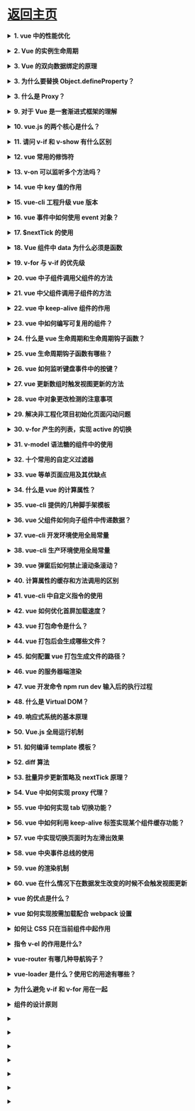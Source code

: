 # [返回主页](../../README.md)

<b><details><summary>1. vue 中的性能优化</summary></b>

Vue 应用运行时性能优化措施

引入生产环境的 Vue 文件

使用单文件组件预编译模板

提取组件的 CSS 到单独到文件

利用 Object.freeze()提升性能

扁平化 Store 数据结构

合理使用持久化 Store 数据

组件懒加载

Vue 应用加载性能优化措施

服务端渲染 / 预渲染

组件懒加载

减少 http 请求，合理设置 HTTP 缓存
使用浏览器缓存
启用压缩
CSS Sprites
LazyLoad Images
CSS 放在页面最上部，javascript 放在页面最下面
尽量避免使用 eval 和 Function

</details>

<b><details><summary>2. Vue 的实例生命周期</summary></b>

![vue_002](../images/vue_002.jpg)

（1） beforeCreate 初始化实例后 数据观测和事件配置之前调用

（2） created 实例创建完成后调用

（3） beforeMount 挂载开始前被用

（4） mounted el 被新建 vm.\$el 替换并挂在到实例上之后调用

（5） beforeUpdate 数据更新时调用

（6） updated 数据更改导致的 DOM 重新渲染后调用

（7） beforeDestory 实例被销毁前调用

（8） destroyed 实例销毁后调用

</details>

<b><details><summary>3. Vue 的双向数据绑定的原理</summary></b>

VUE 实现双向数据绑定的原理就是利用了 Object.defineProperty() 这个方法重新定义了对象获取属性值(get)和设置属性值(set)的操作来实现的。

Vue3.0 将用原生 Proxy 替换 Object.defineProperty

</details>

<b><details><summary>3. 为什么要替换 Object.defineProperty？</summary></b>

在 Vue 中，Object.defineProperty 无法监控到数组下标的变化，导致直接通过数组的下标给数组设置值，不能实时响应。

Object.defineProperty 只能劫持对象的属性,因此我们需要对每个对象的每个属性进行遍历。

</details>

<b><details><summary>3. 什么是 Proxy？</summary></b>

Proxy 是 ES6 中新增的一个特性，翻译过来意思是"代理"，用在这里表示由它来“代理”某些操作。 Proxy 让我们能够以简洁易懂的方式控制外部对对象的访问。其功能非常类似于设计模式中的代理模式。

Proxy 可以理解成，在目标对象之前架设一层“拦截”，外界对该对象的访问，都必须先通过这层拦截，因此提供了一种机制，可以对外界的访问进行过滤和改写。

使用 Proxy 的核心优点是可以交由它来处理一些非核心逻辑（如：读取或设置对象的某些属性前记录日志；设置对象的某些属性值前，需要验证；某些属性的访问控制等）。 从而可以让对象只需关注于核心逻辑，达到关注点分离，降低对象复杂度等目的。

</details>

<b><details><summary>9. 对于 Vue 是一套渐进式框架的理解</summary></b>

每个框架都不可避免会有自己的一些特点，从而会对使用者有一定的要求，这些要求就是主张，主张有强有弱，它的强势程度会影响在业务开发中的使用方式。

1、使用 vue，你可以在原有大系统的上面，把一两个组件改用它实现，当 jQuery 用；

2、也可以整个用它全家桶开发，当 Angular 用；

3、还可以用它的视图，搭配你自己设计的整个下层用。你可以在底层数据逻辑的地方用 OO(Object–Oriented )面向对象和设计模式的那套理念。
也可以函数式，都可以。

它只是个轻量视图而已，只做了自己该做的事，没有做不该做的事，仅此而已。

你不必一开始就用 Vue 所有的全家桶，根据场景，官方提供了方便的框架供你使用。

场景联想
场景 1：
维护一个老项目管理后台，日常就是提交各种表单了，这时候你可以把 vue 当成一个 js 库来使用，就用来收集 form 表单，和表单验证。

场景 2：
得到 boss 认可， 后面整个页面的 dom 用 Vue 来管理，抽组件，列表用 v-for 来循环，用数据驱动 DOM 的变化

场景 3:
越来越受大家信赖，领导又找你了，让你去做一个移动端 webapp，直接上了 vue 全家桶！

场景 1-3 从最初的只因多看你一眼而用了前端 js 库，一直到最后的大型项目解决方案。

</details>

<b><details><summary>10. vue.js 的两个核心是什么？</summary></b>

数据驱动和组件化思想

</details>

<b><details><summary>11. 请问 v-if 和 v-show 有什么区别</summary></b>

v-show 指令是通过修改元素的 display 的 CSS 属性让其显示或者隐藏

v-if 指令是直接销毁和重建 DOM 达到让元素显示和隐藏的效果

</details>

<b><details><summary>12. vue 常用的修饰符</summary></b>

[答案](https://blog.csdn.net/qq_42238554/article/details/86592295)

</details>

<b><details><summary>13. v-on 可以监听多个方法吗？</summary></b>

肯定可以的。

```html
<input
  type="text"
  :value="name"
  @input="onInput"
  @focus="onFocus"
  @blur="onBlur"
/>
```

</details>

<b><details><summary>14. vue 中 key 值的作用</summary></b>

需要使用 key 来给每个节点做一个唯一标识，Diff 算法就可以正确的识别此节点，找到正确的位置区插入新的节点
所以一句话，key 的作用主要是为了高效的更新虚拟 DOM

</details>

<b><details><summary>15. vue-cli 工程升级 vue 版本</summary></b>

在项目目录里运行 npm upgrade vue vue-template-compiler，不出意外的话，可以正常运行和 build。如果有任何问题，删除 node_modules 文件夹然后重新运行 npm i 即可。（简单的说就是升级 vue 和 vue-template-compiler 两个插件）

</details>

<b><details><summary>16. vue 事件中如何使用 event 对象？</summary></b>

v-on 指令（可以简写为 @）

1、使用不带圆括号的形式，event 对象将被自动当做实参传入；

2、使用带圆括号的形式，我们需要使用 \$event 变量显式传入 event 对象。

解释：

一、event 对象

（一）事件的 event 对象

你说你是搞前端的，那么你肯定就知道事件，知道事件，你就肯定知道 event 对象吧？各种的库、框架多少都有针对 event 对象的处理。比如 jquery，通过它内部进行一定的封装，我们开发的时候，就无需关注 event 对象的部分兼容性问题。最典型的，如果我们要阻止默认事件，在 chrome 等浏览器中，我们可能要写一个：

```js
event.preventDefault();
```

而在 IE 中，我们则需要写：

```js
event.returnValue = false;
```

多亏了 jquery ，跨浏览器的实现，我们统一只需要写：

```js
event.preventDefault();
```

兼容？jquery 内部帮我们搞定了。类似的还有比如阻止事件冒泡以以及事件绑定（addEventListener / attachEvent）等，简单到很多的后端都会使用 \$('xxx').bind(...)，这不是我们今天的重点，我们往下看。

（二）vue 中的 event 对象

我们知道，相比于 jquery，vue 的事件绑定可以显得更加直观和便捷，我们只需要在模板上添加一个 v-on 指令（还可以简写为 @），即可完成类似于 \$('xxx').bind 的效果，少了一个利用选择器查询元素的操作。我们知道，jquery 中，event 对象会被默认当做实参传入到处理函数中，如下

```js
$("body").bind("click", function(event) {
  console.log(typeof event); // object
});
```

这里直接就获取到了 event 对象，那么问题来了，vue 中呢？

```js
<div id="app">
    <button v-on:click="click">click me</button>
</div>
...
var app = new Vue({
    el: '#app',
    methods: {
        click(event) {
            console.log(typeof event);    // object
        }
    }
});
```

这里的实现方式看起来和 jquery 是一致的啊，但是实际上，vue 比 jquery 要要复杂得多，jquery 官方也明确的说，v-on 不简单是 addEventListener 的语法糖。在 jquery 中，我们传入到 bind 方法中的回调，只能是一个函数表类型的变量或者一个匿名函数，传递的时候，还不能执行它（在后面加上一堆圆括号），否则就变成了取这一个函数的返回值作为事件回调。而我们知道，vue 的 v-on 指令接受的值可以是函数执行的形式，比如 v-on:click="click(233)" 。这里我们可以传递任何需要传递的参数，甚至可以不传递参数：

```js
<div id="app">
    <button v-on:click="click()">click me</button>
</div>
...
var app = new Vue({
    el: '#app',
    methods: {
        click(event) {
            console.log(typeof event);    // undefined
        }
    }
});
```

咦？我的 event 对象呢？怎么不见了？打印看看 arguments.length 也是 0，说明这时候确实没有实参被传入进来。T_T，那我们如果既需要传递参数，又需要用到 event 对象，这个该怎么办呢？

（三）\$event

翻看 vue 文档，不难发现，其实我们可以通过将一个特殊变量 \$event 传入到回调中解决这个问题：

```js
<div id="app">
    <button v-on:click="click($event, 233)">click me</button>
</div>
...
var app = new Vue({
    el: '#app',
    methods: {
        click(event, val) {
            console.log(typeof event);    // object
        }
    }
});
```

好吧，这样看起来就正常了。
简单总结来说：

使用不带圆括号的形式，event 对象将被自动当做实参传入；

使用带圆括号的形式，我们需要使用 \$event 变量显式传入 event 对象。

二、乌龙
前面都算是铺垫吧，现在真正的乌龙来了。
翻看小伙伴儿的代码，偶然看到了类似下面的代码：

```js
<div id="app">
    <button v-on:click="click(233)">click me</button>
</div>
...
var app = new Vue({
    el: '#app',
    methods: {
        click(val) {
            console.log(typeof event);    // object
        }
    }
});
```

看到这一段代码，我的内心是崩溃的，丢进 chrome 里面一跑，尼玛还真可以，打印 arguments.length，也是正常的 1。尼玛！这是什么鬼？毁三观啊？
既没有传入实参，也没有接收的形参，这个 event 对象的来源，要么是上级作用链，要么。。。是全局作用域。。。全局的，不禁想到了 window.event
。再次上 MDN 确认了一下，果然，window.event，ie 和 chrome 都在 window 对象上有这样一个属性：

![vue_003](../images/vue_003.jpg)

代码丢进 Firefox 中运行，event 果然就变成了 undefined 了。额，这个我也不知道说什么了。。。

</details>

<b><details><summary>17. \$nextTick 的使用</summary></b>

1、什么是 Vue.nextTick()？？

定义：在下次 DOM 更新循环结束之后执行延迟回调。在修改数据之后立即使用这个方法，获取更新后的 DOM。

所以就衍生出了这个获取更新后的 DOM 的 Vue 方法。所以放在 Vue.nextTick()回调函数中的执行的应该是会对 DOM 进行操作的 js 代码；

理解：nextTick()，是将回调函数延迟在下一次 dom 更新数据后调用，简单的理解是：当数据更新了，在 dom 中渲染后，自动执行该函数，

```js

<template>
  <div class="hello">
    <div>
      <button id="firstBtn" @click="testClick()" ref="aa">{{testMsg}}</button>
    </div>
  </div>
</template>

<script>
export default {
  name: 'HelloWorld',
  data () {
    return {
      testMsg:"原始值",
    }
  },
  methods:{
    testClick:function(){
      let that=this;
      that.testMsg="修改后的值";
      console.log(that.$refs.aa.innerText);   //that.$refs.aa获取指定DOM，输出：原始值
    }
  }
}
</script>
```

使用 this.\$nextTick()

```js
methods:{
    testClick:function(){
      let that=this;
      that.testMsg="修改后的值";
      that.$nextTick(function(){
        console.log(that.$refs.aa.innerText);  //输出：修改后的值
      });
    }
  }
```

注意：Vue 实现响应式并不是数据发生变化之后 DOM 立即变化，而是按一定的策略进行 DOM 的更新。$nextTick 是在下次 DOM 更新循环结束之后执行延迟回调，在修改数据之后使用 $nextTick，则可以在回调中获取更新后的 DOM，

2、什么时候需要用的 Vue.nextTick()？？

1、Vue 生命周期的 created()钩子函数进行的 DOM 操作一定要放在 Vue.nextTick()的回调函数中，原因是在 created()钩子函数执行的时候 DOM 其实并未进行任何渲染，而此时进行 DOM 操作无异于徒劳，所以此处一定要将 DOM 操作的 js 代码放进 Vue.nextTick()的回调函数中。与之对应的就是 mounted 钩子函数，因为该钩子函数执行时所有的 DOM 挂载已完成。

```js
created(){
    let that=this;
    that.$nextTick(function(){  //不使用this.$nextTick()方法会报错
        that.$refs.aa.innerHTML="created中更改了按钮内容";  //写入到DOM元素
    });
}
```

2、当项目中你想在改变 DOM 元素的数据后基于新的 dom 做点什么，对新 DOM 一系列的 js 操作都需要放进 Vue.nextTick()的回调函数中；通俗的理解是：更改数据后当你想立即使用 js 操作新的视图的时候需要使用它

```js

<template>
  <div class="hello">
    <h3 id="h">{{testMsg}}</h3>
  </div>
</template>

<script>
export default {
  name: 'HelloWorld',
  data () {
    return {
      testMsg:"原始值",
    }
  },
  methods:{
    changeTxt:function(){
      let that=this;
      that.testMsg="修改后的文本值";  //vue数据改变，改变dom结构
      let domTxt=document.getElementById('h').innerText;  //后续js对dom的操作
      console.log(domTxt);  //输出可以看到vue数据修改后DOM并没有立即更新，后续的dom都不是最新的
      if(domTxt==="原始值"){
        console.log("文本data被修改后dom内容没立即更新");
      }else {
        console.log("文本data被修改后dom内容被马上更新了");
      }
    },

  }
}
</script>
```

正确的用法是：vue 改变 dom 元素结构后使用 vue.\$nextTick()方法来实现 dom 数据更新后延迟执行后续代码

```js
    changeTxt:function(){
      let that=this;
      that.testMsg="修改后的文本值";  //修改dom结构

      that.$nextTick(function(){  //使用vue.$nextTick()方法可以dom数据更新后延迟执行
        let domTxt=document.getElementById('h').innerText;
        console.log(domTxt);  //输出可以看到vue数据修改后并没有DOM没有立即更新，
        if(domTxt==="原始值"){
          console.log("文本data被修改后dom内容没立即更新");
        }else {
          console.log("文本data被修改后dom内容被马上更新了");
        }
      });
    }
```

3、在使用某个第三方插件时 ，希望在 vue 生成的某些 dom 动态发生变化时重新应用该插件，也会用到该方法，这时候就需要在 \$nextTick 的回调函数中执行重新应用插件的方法。

Vue.nextTick(callback) 使用原理：

原因是，Vue 是异步执行 dom 更新的，一旦观察到数据变化，Vue 就会开启一个队列，然后把在同一个事件循环 (event loop) 当中观察到数据变化的 watcher 推送进这个队列。如果这个 watcher 被触发多次，只会被推送到队列一次。这种缓冲行为可以有效的去掉重复数据造成的不必要的计算和 DOm 操作。而在下一个事件循环时，Vue 会清空队列，并进行必要的 DOM 更新。
当你设置 vm.someData = 'new value'，DOM 并不会马上更新，而是在异步队列被清除，也就是下一个事件循环开始时执行更新时才会进行必要的 DOM 更新。如果此时你想要根据更新的 DOM 状态去做某些事情，就会出现问题。。为了在数据变化之后等待 Vue 完成更新 DOM ，可以在数据变化之后立即使用 Vue.nextTick(callback) 。这样回调函数在 DOM 更新完成后就会调用。

</details>

<b><details><summary>18. Vue 组件中 data 为什么必须是函数</summary></b>

在 new Vue() 中，data 是可以作为一个对象进行操作的，然而在 component 中，data 只能以函数的形式存在，不能直接将对象赋值给它，这并非是 Vue 自身如此设计，而是跟 JavaScript 特性相关，我们来回顾下 JavaScript 的原型链

```js
var Component = function() {};
Component.prototype.data = {
  message: "Love"
};
var component1 = new Component(),
  component2 = new Component();
component1.data.message = "Peace";
console.log(component2.data.message); // Peace
```

以上两个实例都引用同一个对象，当其中一个实例属性改变时，另一个实例属性也随之改变，只有当两个实例拥有自己的作用域时，才不会互相干扰 ！！！！！这句是重点！！！！！

```js
var Component = function() {
  this.data = this.data();
};
Component.prototype.data = function() {
  return {
    message: "Love"
  };
};
var component1 = new Component(),
  component2 = new Component();
component1.data.message = "Peace";
console.log(component2.data.message); // Love
```

</details>

<b><details><summary>19. v-for 与 v-if 的优先级</summary></b>

v-for 比 v-if 优先

</details>

<b><details><summary>20. vue 中子组件调用父组件的方法</summary></b>

第一种方法是直接在子组件中通过 this.\$parent.event 来调用父组件的方法

父组件

```js
<template>
  <div>
    <child></child>
  </div>
</template>
<script>
  import child from '~/components/dam/child';
  export default {
    components: {
      child
    },
    methods: {
      fatherMethod() {
        console.log('测试');
      }
    }
  };
</script>
```

子组件

```
<template>
  <div>
    <button @click="childMethod()">点击</button>
  </div>
</template>
<script>
  export default {
    methods: {
      childMethod() {
        this.$parent.fatherMethod();
      }
    }
  };
</script>
```

第二种方法是在子组件里用\$emit 向父组件触发一个事件，父组件监听这个事件就行了

父组件

```
<template>
  <div>
    <child @fatherMethod="fatherMethod"></child>
  </div>
</template>
<script>
  import child from '~/components/dam/child';
  export default {
    components: {
      child
    },
    methods: {
      fatherMethod() {
        console.log('测试');
      }
    }
  };
</script>
```

子组件

```
<template>
  <div>
    <button @click="childMethod()">点击</button>
  </div>
</template>
<script>
  export default {
    methods: {
      childMethod() {
        this.$emit('fatherMethod');
      }
    }
  };
</script>
```

第三种是父组件把方法传入子组件中，在子组件里直接调用这个方法

父组件

```
<template>
  <div>
    <child :fatherMethod="fatherMethod"></child>
  </div>
</template>
<script>
  import child from '~/components/dam/child';
  export default {
    components: {
      child
    },
    methods: {
      fatherMethod() {
        console.log('测试');
      }
    }
  };
</script>
```

子组件

```
<template>
  <div>
    <button @click="childMethod()">点击</button>
  </div>
</template>
<script>
  export default {
    props: {
      fatherMethod: {
        type: Function,
        default: null
      }
    },
    methods: {
      childMethod() {
        if (this.fatherMethod) {
          this.fatherMethod();
        }
      }
    }
  };
</script>
```

</details>

<b><details><summary>21. vue 中父组件调用子组件的方法</summary></b>

使用\$refs

父组件

```
<template>
  <div>
    <button @click="clickParent">点击</button>
    <child ref="mychild"></child>
  </div>
</template>

<script>
  import Child from './child';
  export default {
    name: "parent",
    components: {
      child: Child
    },
    methods: {
      clickParent() {
        this.$refs.mychild.parentHandleclick("嘿嘿嘿");  // 划重点！！！！
      }
    }
  }
</script>
```

子组件

```
<template>
  <div>
    child
  </div>
</template>

<script>
  export default {
    name: "child",
    props: "someprops",
    methods: {
      parentHandleclick(e) {
        console.log(e)
      }
    }
  }
</script>
```

</details>

<b><details><summary>22. vue 中 keep-alive 组件的作用</summary></b>

keep-alive 是 Vue 内置的一个组件，可以使被包含的组件保留状态，或避免重新渲染。

用法也很简单：

```
<keep-alive>
  <component>
    <!-- 该组件将被缓存！ -->
  </component>
</keep-alive>
```

props
_ include - 字符串或正则表达，只有匹配的组件会被缓存
_ exclude - 字符串或正则表达式，任何匹配的组件都不会被缓存

```
// 组件 a
export default {
  name: ‘a‘,
  data () {
    return {}
  }
}
```

```
<keep-alive include="a">
  <component>
    <!-- name 为 a 的组件将被缓存！ -->
  </component>
</keep-alive>可以保留它的状态或避免重新渲染
```

```
<keep-alive exclude="a">
  <component>
    <!-- 除了 name 为 a 的组件都将被缓存！ -->
  </component>
</keep-alive>可以保留它的状态或避免重新渲染
```

但实际项目中,需要配合 vue-router 共同使用.

router-view 也是一个组件，如果直接被包在 keep-alive 里面，所有路径匹配到的视图组件都会被缓存：

```
<keep-alive>
    <router-view>
        <!-- 所有路径匹配到的视图组件都会被缓存！ -->
    </router-view>
</keep-alive>
```

如果只想 router-view 里面某个组件被缓存，怎么办？

增加 router.meta 属性

```
// routes 配置
export default [
  {
    path: ‘/‘,
    name: ‘home‘,
    component: Home,
    meta: {
      keepAlive: true // 需要被缓存
    }
  }, {
    path: ‘/:id‘,
    name: ‘edit‘,
    component: Edit,
    meta: {
      keepAlive: false // 不需要被缓存
    }
  }
]
```

```
<keep-alive>
    <router-view v-if="$route.meta.keepAlive">
        <!-- 这里是会被缓存的视图组件，比如 Home！ -->
    </router-view>
</keep-alive>

<router-view v-if="!$route.meta.keepAlive">
    <!-- 这里是不被缓存的视图组件，比如 Edit！ -->
</router-view>
```

</details>

<b><details><summary>23. vue 中如何编写可复用的组件？</summary></b>

总结组件的职能，什么需要外部控制（即 props 传啥），组件需要控制外部吗（\$emit）,是否需要插槽（slot）

</details>

<b><details><summary>24. 什么是 vue 生命周期和生命周期钩子函数？</summary></b>

vue 的生命周期就是 vue 实例从创建到销毁的过程

![vue_004](../images/vue_004.jpg)
![vue_005](../images/vue_005.jpg)

</details>

<b><details><summary>25. vue 生命周期钩子函数有哪些？</summary></b>

![vue_005](../images/vue_005.jpg)

</details>

<b><details><summary>26. vue 如何监听键盘事件中的按键？</summary></b>

[链接](https://blog.csdn.net/xiaxiangyun/article/details/80404768)

</details>

<b><details><summary>27. vue 更新数组时触发视图更新的方法</summary></b>

1.Vue.set 可以设置对象或数组的值，通过 key 或数组索引，可以触发视图更新

```
数组修改

Vue.set(array, indexOfItem, newValue)
this.array.$set(indexOfItem, newValue)
对象修改

Vue.set(obj, keyOfItem, newValue)
this.obj.$set(keyOfItem, newValue)
```

2.Vue.delete 删除对象或数组中元素，通过 key 或数组索引，可以触发视图更新

```
数组修改

Vue.delete(array, indexOfItem)
this.array.$delete(indexOfItem)
对象修改

Vue.delete(obj, keyOfItem)
this.obj.$delete(keyOfItem)
```

3.数组对象直接修改属性，可以触发视图更新

```
this.array[0].show = true;
this.array.forEach(function(item){
    item.show = true;
});
```

4.splice 方法修改数组，可以触发视图更新

```
this.array.splice(indexOfItem, 1, newElement)
```

5.数组整体修改，可以触发视图更新

```
var tempArray = this.array;
tempArray[0].show = true;
this.array = tempArray;
```

6.用 Object.assign 或 lodash.assign 可以为对象添加响应式属性，可以触发视图更新

```
//Object.assign的单层的覆盖前面的属性，不会递归的合并属性
this.obj = Object.assign({},this.obj,{a:1, b:2})

//assign与Object.assign一样
this.obj = _.assign({},this.obj,{a:1, b:2})

//merge会递归的合并属性
this.obj = _.merge({},this.obj,{a:1, b:2})
```

7.Vue 提供了如下的数组的变异方法，可以触发视图更新

```
push()
pop()
shift()
unshift()
splice()
sort()
reverse()
```

</details>

<b><details><summary>28. vue 中对象更改检测的注意事项</summary></b>

</details>

<b><details><summary>29. 解决非工程化项目初始化页面闪动问题</summary></b>

</details>

<b><details><summary>30. v-for 产生的列表，实现 active 的切换</summary></b>

</details>

<b><details><summary>31. v-model 语法糖的组件中的使用</summary></b>

</details>

<b><details><summary>32. 十个常用的自定义过滤器</summary></b>

</details>

<b><details><summary>33. vue 等单页面应用及其优缺点</summary></b>

</details>

<b><details><summary>34. 什么是 vue 的计算属性？</summary></b>

</details>

<b><details><summary>35. vue-cli 提供的几种脚手架模板</summary></b>

</details>

<b><details><summary>36. vue 父组件如何向子组件中传递数据？</summary></b>

</details>

<b><details><summary>37. vue-cli 开发环境使用全局常量</summary></b>

</details>

<b><details><summary>38. vue-cli 生产环境使用全局常量</summary></b>

</details>

<b><details><summary>39. vue 弹窗后如何禁止滚动条滚动？</summary></b>

</details>

<b><details><summary>40. 计算属性的缓存和方法调用的区别</summary></b>

</details>

<b><details><summary>41. vue-cli 中自定义指令的使用</summary></b>

</details>

<b><details><summary>42. vue 如何优化首屏加载速度？</summary></b>

</details>

<b><details><summary>43. vue 打包命令是什么？</summary></b>

npm run build

</details>

<b><details><summary>44. vue 打包后会生成哪些文件？</summary></b>

</details>

<b><details><summary>45. 如何配置 vue 打包生成文件的路径？</summary></b>

</details>

<b><details><summary>46. vue 的服务器端渲染</summary></b>

</details>

<b><details><summary>47. vue 开发命令 npm run dev 输入后的执行过程</summary></b>

</details>

<b><details><summary>48. 什么是 Virtual DOM？</summary></b>

可以看作是一个使用 javascript 模拟了 DOM 结构的树形结构

[详情])(https://www.cnblogs.com/gaosong-shuhong/p/9253959.html)

</details>

<b><details><summary>49. 响应式系统的基本原理</summary></b>

Object.defineProperty，Vue.js 就是基于它实现「响应式系统」的。

</details>

<b><details><summary>50. Vue.js 全局运行机制</summary></b>

</details>

<b><details><summary>51. 如何编译 template 模板？</summary></b>

[详情](http://www.itcast.cn/news/20190110/15320198690.shtml)

</details>

<b><details><summary>52. diff 算法</summary></b>

</details>

<b><details><summary>53. 批量异步更新策略及 nextTick 原理？</summary></b>

</details>

<b><details><summary>54. Vue 中如何实现 proxy 代理？</summary></b>

webpack 自带的 devServer 中集成了 http-proxy-middleware。配置 devServer 的 proxy 选项即可

```js
proxyTable: {
   '/api': {
    target: 'http://192.168.149.90:8080/', // 设置你调用的接口域名和端口号
    changeOrigin: true,   // 跨域
    pathRewrite: {
     '^/api': '/'
    }
   }
  }
```

</details>

<b><details><summary>55. vue 中如何实现 tab 切换功能？</summary></b>

</details>

<b><details><summary>56. vue 中如何利用 keep-alive 标签实现某个组件缓存功能？</summary></b>

</details>

<b><details><summary>57. vue 中实现切换页面时为左滑出效果</summary></b>

</details>

<b><details><summary>58. vue 中央事件总线的使用</summary></b>

</details>

<b><details><summary>59. vue 的渲染机制</summary></b>

</details>

<b><details><summary>60. vue 在什么情况下在数据发生改变的时候不会触发视图更新</summary></b>

v-for 遍历的数组，当数组内容使用的是 arr[0].xx =xx 更改数据，vue 无法监测到
vm.arr.length = newLength 也是无法检测的到的

</details>

<b><details><summary>vue 的优点是什么？</summary></b>

低耦合。视图（View）可以独立于 Model 变化和修改，一个 ViewModel 可以绑定到不同的"View"上，当 View 变化的时候 Model 可以不变，当 Model 变化的时候 View 也可以不变。

可重用性。你可以把一些视图逻辑放在一个 ViewModel 里面，让很多 view 重用这段视图逻辑。

独立开发。开发人员可以专注于业务逻辑和数据的开发（ViewModel），设计人员可以专注于页面设计。

可测试。界面素来是比较难于测试的，而现在测试可以针对 ViewModel 来写。

</details>

<b><details><summary>vue 如何实现按需加载配合 webpack 设置</summary></b>

```
webpack 中提供了 require.ensure()来实现按需加载。以前引入路由是通过 import 这样的方式引入，改为 const 定义的方式进行引入。
不进行页面按需加载引入方式：import home from '../../common/home.vue'
进行页面按需加载的引入方式：const home = r => require.ensure( [], () => r (require('../../common/home.vue')))
```

在音乐 app 中使用的路由懒加载方式为：

```
const Recommend = (resolve) => {
  import('components/recommend/recommend').then((module) => {
    resolve(module)
  })
}

const Singer = (resolve) => {
  import('components/singer/singer').then((module) => {
    resolve(module)
  })
}
```

</details>

<b><details><summary>如何让 CSS 只在当前组件中起作用</summary></b>

```
将当前组件的<style>修改为<style scoped>
```

</details>

<b><details><summary>指令 v-el 的作用是什么?</summary></b>

提供一个在页面上已存在的 DOM 元素作为 Vue 实例的挂载目标.可以是 CSS 选择器，也可以是一个 HTMLElement 实例

</details>

<b><details><summary>vue-router 有哪几种导航钩子？</summary></b>

三种，一种是全局导航钩子：router.beforeEach(to,from,next)，作用：跳转前进行判断拦截。
第二种：组件内的钩子；
第三种：单独路由独享组件

</details>

<b><details><summary>vue-loader 是什么？使用它的用途有哪些？</summary></b>

解析.vue 文件的一个加载器。（深入理解见https://www.jb51.net/article/115480.htm）
用途：js 可以写 es6、style 样式可以 scss 或 less、template 可以加 jade 等

</details>

<b><details><summary>为什么避免 v-if 和 v-for 用在一起</summary></b>

当 Vue 处理指令时，v-for 比 v-if 具有更高的优先级，这意味着 v-if 将分别重复运行于每个 v-for 循环中。通过 v-if 移动到容器元素，不会再重复遍历列表中的每个值。取而代之的是，我们只检查它一次，且不会在 v-if 为否的时候运算 v-for。

</details>

<b><details><summary>组件的设计原则</summary></b>

```
(1)页面上每个独立的可视/可交互区域视为一个组件(比如页面的头部，尾部，可复用的区块)
(2)每个组件对应一个工程目录，组件所需要的各种资源在这个目录下就近维护(组件的就近维护思想体现了前端的工程化思想，为前端开发提供了很好的分治策略，在vue.js中，通过.vue文件将组件依赖的模板，js，样式写在一个文件中)
(每个开发者清楚开发维护的功能单元，它的代码必然存在在对应的组件目录中，在该目录下，可以找到功能单元所有的内部逻辑)
(3)页面不过是组件的容器，组件可以嵌套自由组合成完整的页面
```

</details>

<b><details><summary></summary></b>

</details>

<b><details><summary></summary></b>

</details>

<b><details><summary></summary></b>

</details>

<b><details><summary></summary></b>

</details>

<b><details><summary></summary></b>

</details>

<b><details><summary></summary></b>

</details>

<b><details><summary></summary></b>

</details>
